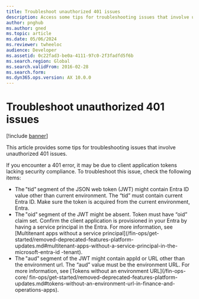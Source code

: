 ```yaml
---
title: Troubleshoot unauthorized 401 issues
description: Access some tips for troubleshooting issues that involve unauthorized 401 issues.
author: pnghub
ms.author: gned
ms.topic: article
ms.date: 05/06/2024
ms.reviewer: twheeloc
audience: Developer
ms.assetid: 0c22fad3-be0a-4111-97c0-2f3fadfd5f6b
ms.search.region: Global
ms.search.validFrom: 2016-02-28
ms.search.form: 
ms.dyn365.ops.version: AX 10.0.0
---
```


# Troubleshoot unauthorized 401 issues

[!include [banner](../includes/banner.md)]

This article provides some tips for troubleshooting issues that involve unauthorized 401 issues. 

If you encounter a 401 error, it may be due to client application tokens lacking security compliance. To troubleshoot this issue, check the following items: 
 - The "tid" segment of the JSON web token (JWT) might contain Entra ID value other than current environment. The “tid” must contain current Entra ID. Make sure the token is acquired from the current environment, Entra.
 - The "oid" segment of the JWT might be absent. Token must have “oid” claim set. Confirm the client application is provisioned in your Entra by having a service principal in the Entra.
For more information, see [Multitenant apps without a service principal](/fin-ops/get-started/removed-deprecated-features-platform-updates.md#multitenant-apps-without-a-service-principal-in-the-microsoft-entra-id
-tenant).
 - The "aud" segment of the JWT might contain appId or URL other than the environment url. The “aud” value must be the environment URL. For more information, see [Tokens without an environment URL](/fin-ops-core/
fin-ops/get-started/removed-deprecated-features-platform-updates.md#tokens-without-an-environment-url-in-finance-and-operations-apps).  

